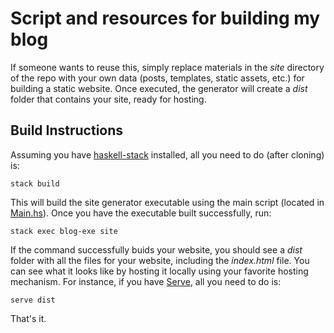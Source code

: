 # Script and resources for building my blog

If someone wants to reuse this, simply replace materials in the _site_ directory
of the repo with your own data (posts, templates, static assets, etc.) for
building a static website. Once executed, the generator will create a _dist_
folder that contains your site, ready for hosting.

## Build Instructions
Assuming you have [haskell-stack](http://haskellstack.org/) installed, all you
need to do (after cloning) is:

```
stack build
```

This will build the site generator executable using the main script (located in
[Main.hs](app/Main.hs)). Once you have the executable built successfully, run:

```
stack exec blog-exe site
```

If the command successfully buids your website, you should see a _dist_ folder
with all the files for your website, including the _index.html_ file. You can
see what it looks like by hosting it locally using your favorite hosting 
mechanism. For instance, if you have [Serve](https://www.npmjs.com/package/serve),
all you need to do is:

```
serve dist
```

That's it.